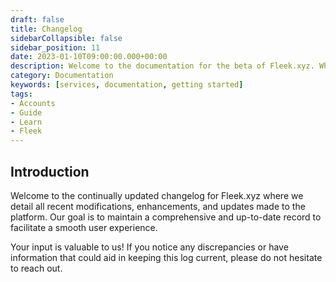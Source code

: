 ```yaml
---
draft: false
title: Changelog
sidebarCollapsible: false
sidebar_position: 11
date: 2023-01-10T09:00:00.000+00:00
description: Welcome to the documentation for the beta of Fleek.xyz. Whether you are an expert or an absolute beginner, you'll find your answers here.
category: Documentation
keywords: [services, documentation, getting started]
tags:
- Accounts
- Guide
- Learn
- Fleek
---
```


## Introduction

Welcome to the continually updated changelog for Fleek.xyz where we detail all recent modifications, enhancements, and updates made to the platform. Our goal is to maintain a comprehensive and up-to-date record to facilitate a smooth user experience.

Your input is valuable to us! If you notice any discrepancies or have information that could aid in keeping this log current, please do not hesitate to reach out.